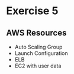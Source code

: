 # Exercise 5

## AWS Resources
- Auto Scaling Group
- Launch Configuration
- ELB
- EC2 with user data
